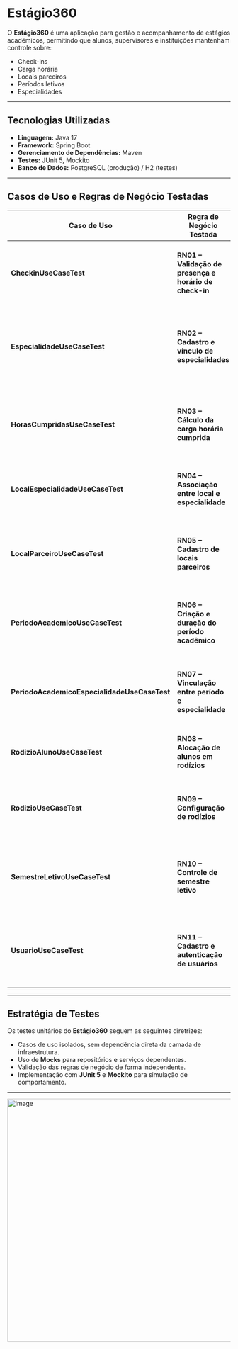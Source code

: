 # Estágio360

O **Estágio360** é uma aplicação para gestão e acompanhamento de estágios acadêmicos, permitindo que alunos, supervisores e instituições mantenham controle sobre:

- Check-ins
- Carga horária
- Locais parceiros
- Períodos letivos
- Especialidades

---

## Tecnologias Utilizadas

- **Linguagem:** Java 17  
- **Framework:** Spring Boot  
- **Gerenciamento de Dependências:** Maven  
- **Testes:** JUnit 5, Mockito  
- **Banco de Dados:** PostgreSQL (produção) / H2 (testes)

---

## Casos de Uso e Regras de Negócio Testadas

| Caso de Uso | Regra de Negócio Testada | Descrição do Cenário Validado |
|-------------|--------------------------|-------------------------------|
| **CheckinUseCaseTest** | **RN01 – Validação de presença e horário de check-in** | Verifica se o aluno só pode realizar check-in dentro do horário permitido e com vínculo ativo no estágio. |
| **EspecialidadeUseCaseTest** | **RN02 – Cadastro e vínculo de especialidades** | Garante que cada especialidade esteja corretamente vinculada a um curso e não possa ser duplicada. |
| **HorasCumpridasUseCaseTest** | **RN03 – Cálculo da carga horária cumprida** | Confirma se as horas registradas são somadas corretamente e se não é possível registrar horas negativas ou nulas. |
| **LocalEspecialidadeUseCaseTest** | **RN04 – Associação entre local e especialidade** | Testa se um local parceiro pode oferecer apenas especialidades previamente aprovadas. |
| **LocalParceiroUseCaseTest** | **RN05 – Cadastro de locais parceiros** | Valida se um local parceiro deve conter informações obrigatórias (nome, CNPJ e endereço) antes de ser salvo. |
| **PeriodoAcademicoUseCaseTest** | **RN06 – Criação e duração do período acadêmico** | Verifica se a data de término é posterior à data de início e se períodos sobrepostos não são permitidos. |
| **PeriodoAcademicoEspecialidadeUseCaseTest** | **RN07 – Vinculação entre período e especialidade** | Garante que cada especialidade esteja ativa apenas durante períodos acadêmicos válidos. |
| **RodizioAlunoUseCaseTest** | **RN08 – Alocação de alunos em rodízios** | Testa se o aluno não pode ser alocado em mais de um rodízio simultaneamente. |
| **RodizioUseCaseTest** | **RN09 – Configuração de rodízios** | Verifica se os rodízios respeitam o número máximo de alunos e especialidades permitidas. |
| **SemestreLetivoUseCaseTest** | **RN10 – Controle de semestre letivo** | Assegura que o semestre letivo tenha início e fim válidos e esteja corretamente associado ao período acadêmico. |
| **UsuarioUseCaseTest** | **RN11 – Cadastro e autenticação de usuários** | Garante que o login seja único, a senha tenha formato válido e que usuários inativos não consigam autenticar. |

---

## Estratégia de Testes

Os testes unitários do **Estágio360** seguem as seguintes diretrizes:

- Casos de uso isolados, sem dependência direta da camada de infraestrutura.  
- Uso de **Mocks** para repositórios e serviços dependentes.  
- Validação das regras de negócio de forma independente.  
- Implementação com **JUnit 5** e **Mockito** para simulação de comportamento.

---

<img width="1913" height="549" alt="image" src="https://github.com/user-attachments/assets/8bbbbf6b-3e17-48c4-9cac-86fd0c975555" />
